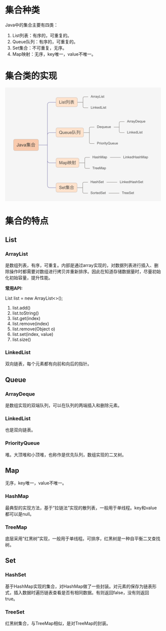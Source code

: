 # 集合种类

Java中的集合主要有四类：

1. List列表：有序的，可重复的。
2. Queue队列：有序的，可重复的。
3. Set集合：不可重复，无序。
4. Map映射：无序，key唯一，value不唯一。

# 集合类的实现

<img src="Java集合.assets/image-20220922231229389.png" alt="image-20220922231229389" style="zoom:50%;" />

# 集合的特点

## List

### ArrayList

是数组列表，有序，可重复。内部是通过array实现的，对数据列表进行插入、删除操作时都需要对数组进行拷贝并重新排序。因此在知道存储数据量时，尽量初始化初始容量，提升性能。

**常用API:**

List<String> list = new ArrayList<>();

1. list.add()
2. list.toString()
3. list.get(index)
4. list.remove(index)
5. list.remove(Object o)
6. list.set(index, value)
7. list.size()

### LinkedList

双向链表，每个元素都有向前和向后的指针。

## Queue

### ArrayDeque

是数组实现的双端队列，可以在队列的两端插入和删除元素。

### LinkedList

也是双向链表。

### PriorityQueue

堆。大顶堆和小顶堆，也称作是优先队列，数组实现的二叉树。

## Map

无序，key唯一，value不唯一。

### HashMap

最典型的实现方法，基于“拉链法”实现的散列表，一般用于单线程。key和value都可以是null。

### TreeMap

底层采用“红黑树”实现，一般用于单线程。可排序，红黑树是一种自平衡二叉查找树。

## Set

### HashSet

基于HashMap实现的集合，对HashMap做了一些封装。对元素的保存为链表形式，插入数据时遍历链表查看是否有相同数据。有则返回false，没有则返回true。

### TreeSet

红黑树集合，与TreeMap相似，是对TreeMap的封装。

